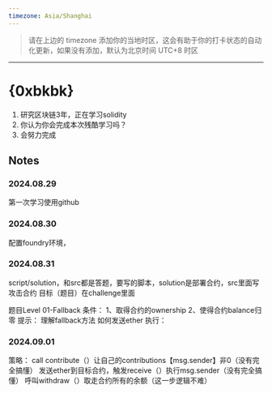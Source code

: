 ```yaml
---
timezone: Asia/Shanghai
---
```


> 请在上边的 timezone 添加你的当地时区，这会有助于你的打卡状态的自动化更新，如果没有添加，默认为北京时间 UTC+8 时区


---

# {0xbkbk}

1. 研究区块链3年，正在学习solidity
2. 你认为你会完成本次残酷学习吗？
3. 会努力完成

## Notes

<!-- Content_START -->
### 2024.08.29
第一次学习使用github

### 2024.08.30
配置foundry环境，

### 2024.08.31
script/solution，和src都是答题，要写的脚本，solution是部署合约，src里面写攻击合约
目标（题目）在challenge里面

题目Level 01-Fallback
条件：
  1、取得合约的ownership
  2、使得合约balance归零
提示：
  理解fallback方法
  如何发送ether
执行：

### 2024.09.01
  策略：
    call contribute（）让自己的contributions【msg.sender】非0（没有完全搞懂）
    发送ether到目标合约，触发receive（）执行msg.sender（没有完全搞懂）
    呼叫withdraw（）取走合约所有的余额（这一步逻辑不难）
  





<!-- Content_END -->
